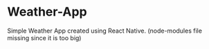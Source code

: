 # Weather-App
Simple Weather App created using React Native.
(node-modules file missing since it is too big)
